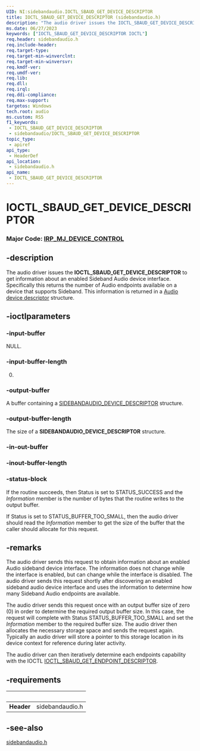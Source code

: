 ```yaml
---
UID: NI:sidebandaudio.IOCTL_SBAUD_GET_DEVICE_DESCRIPTOR
title: IOCTL_SBAUD_GET_DEVICE_DESCRIPTOR (sidebandaudio.h)
description: "The audio driver issues the IOCTL_SBAUD_GET_DEVICE_DESCRIPTOR to get information about an enabled Sideband Audio device interface."
ms.date: 06/27/2023
keywords: ["IOCTL_SBAUD_GET_DEVICE_DESCRIPTOR IOCTL"]
req.header: sidebandaudio.h
req.include-header: 
req.target-type: 
req.target-min-winverclnt: 
req.target-min-winversvr: 
req.kmdf-ver: 
req.umdf-ver: 
req.lib: 
req.dll: 
req.irql: 
req.ddi-compliance: 
req.max-support: 
targetos: Windows
tech.root: audio
ms.custom: RS5
f1_keywords:
 - IOCTL_SBAUD_GET_DEVICE_DESCRIPTOR
 - sidebandaudio/IOCTL_SBAUD_GET_DEVICE_DESCRIPTOR
topic_type:
 - apiref
api_type:
 - HeaderDef
api_location:
 - sidebandaudio.h
api_name:
 - IOCTL_SBAUD_GET_DEVICE_DESCRIPTOR
---
```


# IOCTL_SBAUD_GET_DEVICE_DESCRIPTOR

### Major Code:  [IRP_MJ_DEVICE_CONTROL](/windows-hardware/drivers/kernel/irp-mj-device-control)

## -description

The audio driver issues the **IOCTL_SBAUD_GET_DEVICE_DESCRIPTOR** to get information about an enabled Sideband Audio device interface. Specifically this returns the number of Audio endpoints available on a device that supports Sideband. This information is returned in a  [Audio device descriptor](./ns-sidebandaudio-_sidebandaudio_device_descriptor.md) structure.

## -ioctlparameters

### -input-buffer

NULL.

### -input-buffer-length

0.

### -output-buffer

A buffer containing a [SIDEBANDAUDIO_DEVICE_DESCRIPTOR](./ns-sidebandaudio-_sidebandaudio_device_descriptor.md) structure.

### -output-buffer-length

The size of a <b>SIDEBANDAUDIO_DEVICE_DESCRIPTOR</b> structure.

### -in-out-buffer

### -inout-buffer-length

### -status-block

If the routine succeeds, then Status is set to STATUS_SUCCESS and the <i>Information</i> member is the number of bytes that the routine writes to the output buffer.

If Status is set to STATUS_BUFFER_TOO_SMALL, then the audio driver should read the <i>Information</i> member to get the size of the buffer that the caller should allocate for this request.

## -remarks

The audio driver sends this request to obtain information about an enabled Audio sideband device interface. The information does not change while the interface is enabled, but can change while the interface is disabled. The audio driver sends this request shortly after discovering an enabled sideband audio device interface and uses the information to determine how many Sideband Audio endpoints are available.

The audio driver sends this request once with an output buffer size of zero (0) in order to determine the required output buffer size. In this case, the request will complete with Status STATUS_BUFFER_TOO_SMALL and set the <i>Information</i> member to the required buffer size. The audio driver then allocates the necessary storage space and sends the request again. Typically an audio driver will store a pointer to this storage location in its device context for reference during later activity.

The audio driver can then iteratively determine each endpoints capability with the IOCTL [IOCTL_SBAUD_GET_ENDPOINT_DESCRIPTOR](./ni-sidebandaudio-ioctl_sbaud_get_endpoint_descriptor.md).

## -requirements

| &nbsp; | &nbsp; |
| ---- |:---- |
| **Header** | sidebandaudio.h |

## -see-also

[sidebandaudio.h](index.md)

